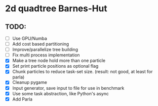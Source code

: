 # 2d quadtree Barnes-Hut


## TODO:

- [ ] Use GPU/Numba
- [ ] Add cost based partitioning
- [ ] Improve/parallelize tree building 
- [ ] Fix multi process implementation
- [x] Make a tree node hold more than one particle
- [x] Set print particle positions as optional flag
- [x] Chunk particles to reduce task-set size. (result: not good, at least for parla)
- [x] Cleanup pygame
- [x] Input generator, save input to file for use in benchmark
- [x] Use some task abstraction, like Python's async
- [x] Add Parla